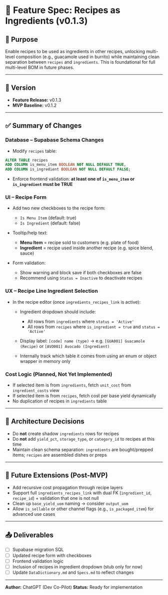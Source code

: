 # 📘 Feature Spec: Recipes as Ingredients (v0.1.3)

## 🧩 Purpose

Enable recipes to be used as ingredients in other recipes, unlocking multi-level composition (e.g., guacamole used in burrito) while maintaining clean separation between `recipes` and `ingredients`. This is foundational for full multi-level BOM in future phases.

---

## 📌 Version

* **Feature Release:** v0.1.3
* **MVP Baseline:** v0.1.2

---

## ✅ Summary of Changes

### Database – Supabase Schema Changes

* Modify `recipes` table:

```sql
ALTER TABLE recipes
ADD COLUMN is_menu_item BOOLEAN NOT NULL DEFAULT TRUE,
ADD COLUMN is_ingredient BOOLEAN NOT NULL DEFAULT FALSE;
```

* Enforce frontend validation: **at least one of `is_menu_item` or `is_ingredient` must be TRUE**

### UI – Recipe Form

* Add two new checkboxes to the recipe form:

  * `Is Menu Item` (default: true)
  * `Is Ingredient` (default: false)
* Tooltip/help text:

  * **Menu Item** = recipe sold to customers (e.g. plate of food)
  * **Ingredient** = recipe used inside another recipe (e.g. spice blend, sauce)
* Form validation:

  * Show warning and block save if both checkboxes are false
  * Recommend using `Status = Inactive` to deactivate recipes

### UX – Recipe Line Ingredient Selection

* In the recipe editor (once `ingredients_recipes_link` is active):

  * Ingredient dropdown should include:

    * All rows from `ingredients` where `status = 'Active'`
    * All rows from `recipes` where `is_ingredient = true` and `status = 'Active'`
  * Display label: `[code] name (type)` → e.g. `[GUA001] Guacamole (Recipe)` or `[AVO001] Avocado (Ingredient)`
  * Internally track which table it comes from using an enum or object wrapper in memory only

### Cost Logic (Planned, Not Yet Implemented)

* If selected item is from `ingredients`, fetch `unit_cost` from `ingredient_costs` view
* If selected item is from `recipes`, fetch cost per base yield dynamically
* No duplication of recipes in `ingredients` table

---

## 🧠 Architecture Decisions

* Do **not** create shadow `ingredients` rows for recipes
* Do **not** add `yield_pct`, `storage_type`, or `category_id` to recipes at this time
* Maintain clean schema separation: `ingredients` are bought/prepped items; `recipes` are assembled dishes or preps

---

## 🔮 Future Extensions (Post-MVP)

* Add recursive cost propagation through recipe layers
* Support full `ingredients_recipes_link` with dual FK (`ingredient_id`, `recipe_id`) + validation that one is not null
* Clean up `base_yield_uom` naming → consider `output_uom`
* Allow `is_sellable` or other channel flags (e.g., `is_packaged_item`) for advanced use cases

---

## 📤 Deliverables

* [ ] Supabase migration SQL
* [ ] Updated recipe form with checkboxes
* [ ] Frontend validation logic
* [ ] Inclusion of recipes in ingredient dropdown (stub only for now)
* [ ] Update `DataDictionary.md` and `Specs.md` to reflect changes

---

**Author:** ChatGPT (Dev Co-Pilot)
**Status:** Ready for implementation
